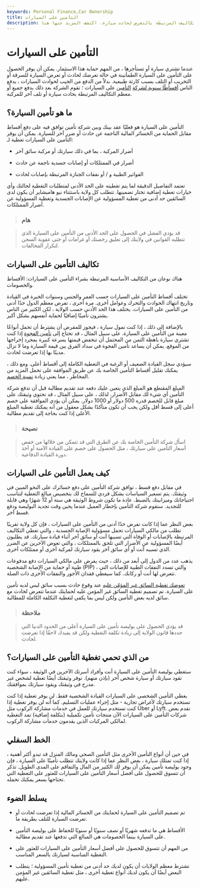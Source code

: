 ```yaml
---
keywords: Personal Finance,Car Ownership
title: التأمين على السيارات
description: يتم شراء التأمين على السيارات من قبل مالكي المركبات للتخفيف من التكاليف المرتبطة بالتعرض لحادث سيارة. اكتشف المزيد عنها هنا.
---
```


# التأمين على السيارات
عندما تشتري سيارة أو تستأجرها ، من المهم حماية هذا الاستثمار. يمكن أن يوفر الحصول على التأمين على السيارة الطمأنينة في حالة تعرضك لحادث أو تعرض السيارة للسرقة أو التخريب أو التلف بسبب كارثة طبيعية. بدلاً من الدفع من الجيب لحوادث السيارات ، يدفع الناس [أقساطًا سنوية لشركة](/premium) [التأمين](/insurance) على السيارات ؛ تقوم الشركة بعد ذلك بدفع جميع أو معظم التكاليف المرتبطة بحادث سيارة أو تلف آخر للمركبة.

## ما هو تأمين السيارة؟

التأمين على السيارة هو فعليًا عقد بينك وبين شركة تأمين توافق فيه على دفع أقساط مقابل الحماية من الخسائر المالية الناجمة عن حادث أو ضرر آخر للسيارة. يمكن أن يوفر التأمين على السيارات تغطية لـ:

- أضرار المركبة ، بما في ذلك سيارتك أو مركبة سائق آخر

- أضرار في الممتلكات أو إصابات جسدية ناجمة عن حادث

- الفواتير الطبية و / أو نفقات الجنازة المرتبطة بإصابات لحادث

تعتمد التفاصيل الدقيقة لما يتم تغطيته على الحد الأدنى لمتطلبات التغطية لحالتك وأي خيارات تغطية إضافية تختار تضمينها. تتطلب كل ولاية باستثناء نيو هامبشاير أن يكون لدى السائقين حد أدنى من تغطية المسؤولية عن الإصابات الجسدية وتغطية المسؤولية عن أضرار الممتلكات.

> ### هام

> قد يؤدي الفشل في الحصول على الحد الأدنى من التأمين على السيارة الذي تتطلبه القوانين في ولايتك إلى تعليق رخصتك أو غرامات أو حتى عقوبة السجن لتكرار المخالفات.

>

## تكاليف التأمين على السيارات

هناك نوعان من التكاليف الأساسية المرتبطة بشراء التأمين على السيارات: الأقساط والخصومات.

تختلف أقساط التأمين على السيارات حسب العمر والجنس وسنوات الخبرة في القيادة وتاريخ انتهاك الحوادث والتحرك وعوامل أخرى. مرة أخرى ، تفرض معظم الدول حدًا أدنى من التأمين على السيارات. يختلف هذا الحد الأدنى حسب الولاية ، لكن الكثير من الناس يشترون تأمينًا إضافيًا لحماية أنفسهم بشكل أكبر.

بالإضافة إلى ذلك ، إذا كنت تمول سيارة ، فيجوز للمقرض أن يشترط أن تحمل أنواعًا معينة من التأمين على السيارة. على سبيل المثال ، قد تحتاج إلى [تأمين الفجوة](/gapinsurance) إذا كنت تشتري سيارة باهظة الثمن من المحتمل أن تنخفض قيمتها بسرعة كبيرة بمجرد إخراجها من الموقع. يمكن أن يساعد تأمين الفجوة في سداد الفرق بين قيمة السيارة وما لا تزال مدينًا بها إذا تعرضت لحادث.

سيؤدي سجل القيادة الضعيف أو الرغبة في التغطية الكاملة إلى أقساط أعلى. ومع ذلك ، يمكنك تقليل أقساط التأمين الخاصة بك عن طريق الموافقة على تحمل المزيد من المخاطر ، مما يعني زيادة [نسبة الخصم](/deductible).

المبلغ المقتطع هو المبلغ الذي يتعين عليك دفعه عند تقديم مطالبة قبل أن تدفع شركة التأمين أي شيء لك مقابل الأضرار. لذلك ، على سبيل المثال ، قد تحتوي وثيقتك على مبلغ قابل للخصم قدره 500 دولار أو 1000 دولار. يمكن أن يؤدي الموافقة على خصم أعلى إلى قسط أقل ولكن يجب أن تكون متأكدًا بشكل معقول من أنه يمكنك تغطية المبلغ الأعلى إذا كنت بحاجة إلى تقديم مطالبة.

> ### نصيحة

> اسأل شركة التأمين الخاصة بك عن الطرق التي قد تتمكن من خلالها من خفض أسعار التأمين على سيارتك ، مثل الحصول على خصم على القيادة الآمنة أو أخذ دورة القيادة الدفاعية.

>

## كيف يعمل التأمين على السيارات

في مقابل دفع قسط ، توافق شركة التأمين على دفع خسائرك على النحو المبين في وثيقتك. يتم تسعير السياسات بشكل فردي للسماح لك بتخصيص مبالغ التغطية لتناسب احتياجاتك وميزانيتك بالضبط. عادة ما تكون شروط الوثيقة هي ستة أو 12 شهرًا وهي قابلة للتجديد. ستقوم شركة التأمين بإخطار العميل عندما يحين وقت تجديد البوليصة ودفع قسط آخر.

بغض النظر عما إذا كانت تفرض حدًا أدنى من التأمين على السيارات ، فإن كل ولاية تقريبًا تطلب من مالكي السيارات تحمل مسؤولية الإصابة الجسدية ، والتي تغطي التكاليف المرتبطة بالإصابات أو الوفاة التي تسببها أنت أو سائق آخر أثناء قيادة سيارتك. قد يطلبون أيضًا المسؤولية عن الأضرار التي تلحق بالممتلكات ، والتي تعوض الآخرين عن الضرر الذي تسببه أنت أو أي سائق آخر يقود سيارتك لمركبة أخرى أو ممتلكات أخرى.

يذهب عدد من الدول إلى أبعد من ذلك ، حيث يفرض على مالكي السيارات دفع مدفوعات طبية أو حماية من الإصابة الشخصية (PIP) ، والتي تسدد النفقات الطبية للإصابات التي تتعرض لها أنت أو ركابك. كما سيغطي فقدان الأجور والنفقات الأخرى ذات الصلة.

[تعوضك تغطية السائق غير المؤمّن عليه](/uninsured-motorist-coverage-um) عند وقوع حادث بسبب سائق ليس لديه تأمين على السيارة. تم تصميم تغطية السائق غير المؤمن عليه لحمايتك عندما تتعرض لحادث مع سائق لديه بعض التأمين ولكن ليس بما يكفي لتغطية التكلفة الكاملة للمطالبة.

> ### ملاحظة

> قد يؤدي الحصول على بوليصة تأمين على السيارة أعلى من الحدود الدنيا التي حددها قانون الولاية إلى زيادة تكلفة التغطية ولكن قد يفيدك لاحقًا إذا تعرضت لحادث.

>

## من الذي تحمي تغطية التأمين على السيارات؟

ستغطي بوليصة التأمين على السيارة أنت وأفراد أسرتك الآخرين في الوثيقة ، سواء كنت تقود سيارتك أو سيارة شخص آخر (بإذن منهم). توفر وثيقتك أيضًا تغطية لشخص غير مدرج في وثيقتك ويقود سيارتك بموافقتك.

يغطي التأمين الشخصي على السيارات القيادة الشخصية فقط. لن يوفر تغطية إذا كنت تستخدم سيارتك لأغراض تجارية - مثل إجراء عمليات التسليم. كما أنه لن يوفر تغطية إذا كنت تستخدم سيارتك للعمل في خدمات مشاركة الركوب مثل Uber أو Lyft. تقدم بعض شركات التأمين على السيارات الآن منتجات تأمين تكميلية (بتكلفة إضافية) تمد التغطية لمالكي المركبات الذين يقدمون خدمات مشاركة الركوب.

## الخط السفلي

في حين أن أنواع التأمين الأخرى مثل التأمين الصحي ومالك المنزل قد تبدو أكثر أهمية ، إذا كنت تمتلك سيارة ، بغض النظر عما إذا كانت ولايتك تتطلب تأمينًا على السيارة ، فإن وجود بوليصة تأمين يمكن أن يوفر لك الكثير من المال والتفاقم على المدى الطويل. تذكر أن تتسوق للحصول على أفضل أسعار التأمين على السيارات للعثور على التغطية التي تحتاجها بسعر يمكنك تحمله.

## يسلط الضوء

- تم تصميم التأمين على السيارة لحمايتك من الخسائر المالية إذا تعرضت لحادث أو تعرضت السيارة للتلف بطريقة ما.

- الأقساط هي ما تدفعه شهريًا أو نصف سنويًا أو سنويًا للحفاظ على بوليصة التأمين على السيارة بينما الخصومات هي المبالغ التي تدفعها عند تقديم مطالبة.

- من المهم أن تتسوق للحصول على أفضل أسعار التأمين على السيارات للعثور على التغطية المناسبة لسيارتك بالسعر المناسب.

- تشترط معظم الولايات أن يكون لديك حد أدنى من تغطية تأمين المسؤولية ؛ يتطلب البعض أيضًا أن يكون لديك أنواع تغطية أخرى ، مثل تغطية السائقين غير المؤمن عليهم.

